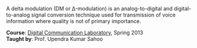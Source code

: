 A delta modulation (DM or Δ-modulation) is an analog-to-digital and
digital-to-analog signal conversion technique used for transmission of voice
information where quality is not of primary importance.

**Course**: [Digital Communication Laboratory], Spring 2013<br>
**Taught by**: Prof. Upendra Kumar Sahoo

[Digital Communication Laboratory]: https://github.com/nitrece/digital-communication-laboratory
